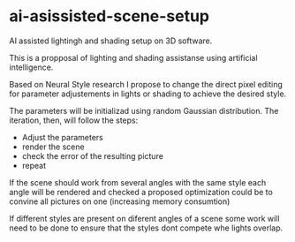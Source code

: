 # ai-asissisted-scene-setup
AI assisted lightingh and shading setup on 3D software.

This is a propposal of lighting and shading assistanse using artificial intelligence.

Based on Neural Style research I propose to change the direct pixel editing for parameter adjustements in lights or shading to achieve the desired style.

The parameters will be initializad using random Gaussian distribution.
The iteration, then, will follow the steps:
- Adjust the parameters
- render the scene
- check the error of the resulting picture
- repeat

If the scene should work from several angles with the same style each angle will be rendered and checked
a proposed optimization could be to convine all pictures on one (increasing memory consumtion)

If different styles are present on diferent angles of a scene some work will need to
be done to ensure that the styles dont compete whe lights overlap.
